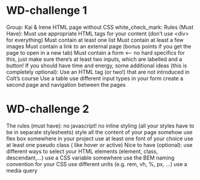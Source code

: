 # WD-challenge 1
Group: Kai & Irene
HTML page without CSS
white_check_mark: Rules (Must Have):
Must use appropriate HTML tags for your content (don’t use &lt;div&gt; for everything)
Must contain at least one list
Must contain at least a few images
Must contain a link to an external page (bonus points if you get the page to open in a new tab)
Must contain a form <-- no hard specifics for this, just make sure there’s at least two inputs, which are labelled and a button!
If you should have time and energy, some additional ideas (this is completely optional):
Use an HTML tag (or two!) that are not introduced in Colt’s course
Use a table
use different input types in your form
create a second page and navigation between the pages
# WD-challenge 2
The rules (must have):
no javascript!
no inline styling (all your styles have to be in separate stylesheets)
style all the content of your page somehow
use flex box somewhere in your project
use at least one font of your choice
use at least one pseudo class ( like hover or active)
Nice to have (optional):
use different ways to select your HTML elements (element, class, descendant,…)
use a CSS variable somewhere
use the BEM naming convention for your CSS
use different units (e.g. rem, vh, %, px, …)
use a media query
